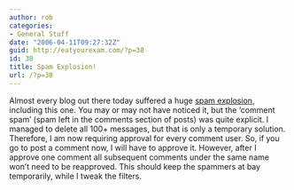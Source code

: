 ```yaml
---
author: rob
categories:
- General Stuff
date: "2006-04-11T09:27:32Z"
guid: http://eatyourexam.com/?p=38
id: 38
title: Spam Explosion!
url: /?p=38
---
```

Almost every blog out there today suffered a huge [spam explosion](http://news.com.com/2100-7349_3-6059672.html?part=rss&#038;tag=6059672&#038;subj=news), including this one. You may or may not have noticed it, but the &#8216;comment spam&#8217; (spam left in the comments section of posts) was quite explicit. I managed to delete all 100+ messages, but that is only a temporary solution. Therefore, I am now requiring approval for every comment user. So, if you go to post a comment now, I will have to approve it. However, after I approve one comment all subsequent comments under the same name won&#8217;t need to be reapproved. This should keep the spammers at bay temporarily, while I tweak the filters.